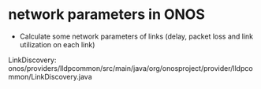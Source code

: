 # network parameters in ONOS
- Calculate some network parameters of links (delay, packet loss and link utilization on each link)

LinkDiscovery: onos/providers/lldpcommon/src/main/java/org/onosproject/provider/lldpcommon/LinkDiscovery.java

